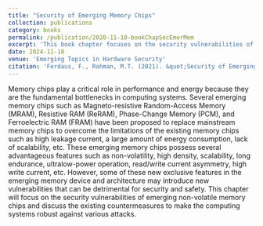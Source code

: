 ```yaml
---
title: "Security of Emerging Memory Chips"
collection: publications
category: books
permalink: /publication/2020-11-10-bookChapSecEmerMem
excerpt: 'This book chapter focuses on the security vulnerabilities of emerging non-volatile memory chips and discuss the existing countermeasures to make the computing systems robust against various attacks'
date: 2024-11-18
venue: 'Emerging Topics in Hardware Security'
citation: 'Ferdaus, F., Rahman, M.T. (2021). &quot;Security of Emerging Memory Chips.&quot; <i> In: Tehranipoor, M. (eds) Emerging Topics in Hardware Security</i>. Springer, Cham.'
---
```


Memory chips play a critical role in performance and energy because they are the fundamental bottlenecks in computing systems. Several emerging memory chips such as Magneto-resistive Random-Access Memory (MRAM), Resistive RAM (ReRAM), Phase-Change Memory (PCM), and Ferroelectric RAM (FRAM) have been proposed to replace mainstream memory chips to overcome the limitations of the existing memory chips such as high leakage current, a large amount of energy consumption, lack of scalability, etc. These emerging memory chips possess several advantageous features such as non-volatility, high density, scalability, long endurance, ultralow-power operation, read/write current asymmetry, high write current, etc. However, some of these new exclusive features in the emerging memory device and architecture may introduce new vulnerabilities that can be detrimental for security and safety. This chapter will focus on the security vulnerabilities of emerging non-volatile memory chips and discuss the existing countermeasures to make the computing systems robust against various attacks.
